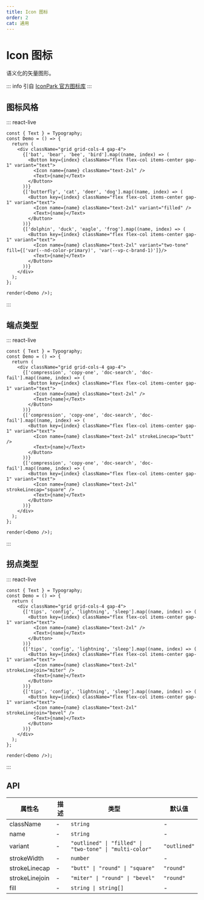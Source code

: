 ```yaml
---
title: Icon 图标
order: 2
cat: 通用
---
```


# Icon 图标

语义化的矢量图形。

::: info
引自 [IconPark 官方图标库](https://iconpark.oceanengine.com/official)
:::

## 图标风格

::: react-live
```tsx
const { Text } = Typography;
const Demo = () => {
  return (
    <div className="grid grid-cols-4 gap-4">
      {['bat', 'bear', 'bee', 'bird'].map((name, index) => (
        <Button key={index} className="flex flex-col items-center gap-1" variant="text">
          <Icon name={name} className="text-2xl" />
          <Text>{name}</Text>
        </Button>
      ))}
      {['butterfly', 'cat', 'deer', 'dog'].map((name, index) => (
        <Button key={index} className="flex flex-col items-center gap-1" variant="text">
          <Icon name={name} className="text-2xl" variant="filled" />
          <Text>{name}</Text>
        </Button>
      ))}
      {['dolphin', 'duck', 'eagle', 'frog'].map((name, index) => (
        <Button key={index} className="flex flex-col items-center gap-1" variant="text">
          <Icon name={name} className="text-2xl" variant="two-tone" fill={['var(--nd-color-primary)', 'var(--vp-c-brand-1)']}/>
          <Text>{name}</Text>
        </Button>
      ))}
    </div>
  );
};

render(<Demo />);
```
:::

## 端点类型

::: react-live
```tsx
const { Text } = Typography;
const Demo = () => {
  return (
    <div className="grid grid-cols-4 gap-4">
      {['compression', 'copy-one', 'doc-search', 'doc-fail'].map((name, index) => (
        <Button key={index} className="flex flex-col items-center gap-1" variant="text">
          <Icon name={name} className="text-2xl" />
          <Text>{name}</Text>
        </Button>
      ))}
      {['compression', 'copy-one', 'doc-search', 'doc-fail'].map((name, index) => (
        <Button key={index} className="flex flex-col items-center gap-1" variant="text">
          <Icon name={name} className="text-2xl" strokeLinecap="butt" />
          <Text>{name}</Text>
        </Button>
      ))}
      {['compression', 'copy-one', 'doc-search', 'doc-fail'].map((name, index) => (
        <Button key={index} className="flex flex-col items-center gap-1" variant="text">
          <Icon name={name} className="text-2xl" strokeLinecap="square" />
          <Text>{name}</Text>
        </Button>
      ))}
    </div>
  );
};

render(<Demo />);
```
:::

## 拐点类型

::: react-live
```tsx
const { Text } = Typography;
const Demo = () => {
  return (
    <div className="grid grid-cols-4 gap-4">
      {['tips', 'config', 'lightning', 'sleep'].map((name, index) => (
        <Button key={index} className="flex flex-col items-center gap-1" variant="text">
          <Icon name={name} className="text-2xl" />
          <Text>{name}</Text>
        </Button>
      ))}
      {['tips', 'config', 'lightning', 'sleep'].map((name, index) => (
        <Button key={index} className="flex flex-col items-center gap-1" variant="text">
          <Icon name={name} className="text-2xl" strokeLinejoin="miter" />
          <Text>{name}</Text>
        </Button>
      ))}
      {['tips', 'config', 'lightning', 'sleep'].map((name, index) => (
        <Button key={index} className="flex flex-col items-center gap-1" variant="text">
          <Icon name={name} className="text-2xl" strokeLinejoin="bevel" />
          <Text>{name}</Text>
        </Button>
      ))}
    </div>
  );
};

render(<Demo />);
```
:::

## API

| 属性名 | 描述 | 类型 | 默认值 |
| --- | --- | --- | --- |
| className | - | `string` | - |
| name | - | `string` | - |
| variant | - | `"outlined" \| "filled" \| "two-tone" \| "multi-color"` | `"outlined"` |
| strokeWidth | - | `number` | - |
| strokeLinecap | - | `"butt" \| "round" \| "square"` | `"round"` |
| strokeLinejoin | - | `"miter" \| "round" \| "bevel"` | `"round"` |
| fill | - | `string \| string[]` | - |
